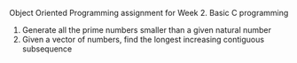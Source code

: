 Object Oriented Programming assignment for Week 2. Basic C programming

1. Generate all the prime numbers smaller than a given natural number
2. Given a vector of numbers, find the longest increasing contiguous subsequence